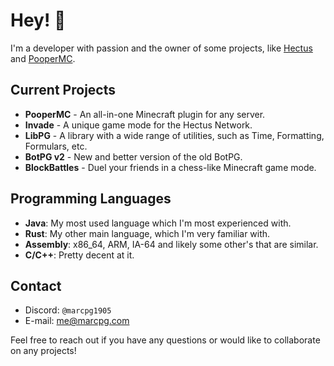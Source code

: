 # Hey! 👋

I'm a developer with passion and the owner of some projects, like [Hectus](https://github.com/HectusNet) and [PooperMC](https://github.com/MarcPG1905/PooperMC).

## Current Projects

- **PooperMC** - An all-in-one Minecraft plugin for any server.
- **Invade** - A unique game mode for the Hectus Network.
- **LibPG** - A library with a wide range of utilities, such as Time, Formatting, Formulars, etc.
- **BotPG v2** - New and better version of the old BotPG.
- **BlockBattles** - Duel your friends in a chess-like Minecraft game mode.

## Programming Languages

- **Java**: My most used language which I'm most experienced with.
- **Rust**: My other main language, which I'm very familiar with.
- **Assembly**: x86_64, ARM, IA-64 and likely some other's that are similar.
- **C/C++**: Pretty decent at it.

## Contact

- Discord: `@marcpg1905`
- E-mail: [me@marcpg.com](mailto:me@marcpg.com)

Feel free to reach out if you have any questions or would like to collaborate on any projects!
